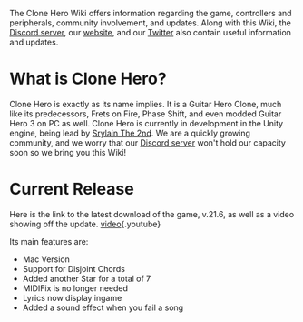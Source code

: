 <!-- TITLE: Welcome to the Clone Hero Wiki! -->
<!-- SUBTITLE: don't get lost man -->
The Clone Hero Wiki offers information regarding the game, controllers and peripherals, community involvement, and updates. Along with this Wiki, the [Discord server](https://discordapp.com/invite/Hsn4Cgu), our [website](http://clonehero.net/), and our [Twitter](https://twitter.com/clonehero) also contain useful information and updates.

# What is Clone Hero?
Clone Hero is exactly as its name implies. It is a Guitar Hero Clone, much like its predecessors, Frets on Fire, Phase Shift, and even modded Guitar Hero 3 on PC as well. Clone Hero is currently in development in the Unity engine, being lead by [Srylain The 2nd](https://www.youtube.com/channel/UCc3IfdqGZjhdgQbi_EpfuYg). We are a quickly growing community, and we worry that our [Discord server](https://discordapp.com/invite/Hsn4Cgu) won't hold our capacity soon so we bring you this Wiki!

# Current Release
Here is the link to the latest download of the game, v.21.6, as well as a video showing off the update.
[video](https://www.youtube.com/embed/Fcbj13P5oaw?rel=0&wmode=opaque&allowfullscreen=1&enablejsapi=1&origin=https%3A%2F%2Fclone-hero.wikia.com&widgetid=1){.youtube}

Its main features are: 
*   Mac Version
*   Support for Disjoint Chords
*   Added another Star for a total of 7
*   MIDIFix is no longer needed
*   Lyrics now display ingame
*   Added a sound effect when you fail a song